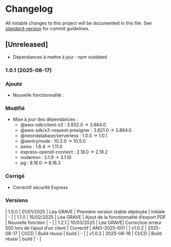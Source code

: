 # Changelog

All notable changes to this project will be documented in this file. See [standard-version](https://github.com/conventional-changelog/standard-version) for commit guidelines.

## [Unreleased]
- Dépendances à mettre à jour : npm outdated

### 1.0.1 (2025-08-17)
### Ajouté
- Nouvelle fonctionnalité :
### Modifié
- Mise à jour des dépendances :
  - @aws-sdk/client-s3 : 3.832.0 → 3.864.0
  - @aws-sdk/s3-request-presigner : 3.821.0 → 3.864.0
  - @neondatabase/serverless : 1.0.0 → 1.0.1
  - @sentry/node : 10.2.0 → 10.5.0
  - axios : 1.8.4 → 1.11.0
  - express-openid-connect : 2.18.0 → 2.19.2
  - nodemon : 3.1.9 → 3.1.10
  - pg : 8.16.0 → 8.16.3
### Corrigé
- Correctif sécurité Express
### Versions

| 1.0.0 | 01/01/2025 | Léa GRAVE | Première version stable déployée | Initiale | - |
| 1.1.0 | 15/02/2025 | Léa GRAVE | Ajout de la fonctionnalité d’export PDF | Nouvelle fonction | - |
| 1.2.1 | 10/03/2025 | Léa GRAVE| Correction erreur 500 lors de l’ajout d’un client | Correctif | ANO-2025-001 |
| v1.0.2 | 2025-08-17 | CI/CD | Build réussi | build | - |
| v1.0.3 | 2025-08-18 | CI/CD | Build réussi | build | - |
